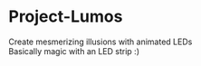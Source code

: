 # Project-Lumos

Create mesmerizing illusions with animated LEDs </br>
Basically magic with an LED strip :)
